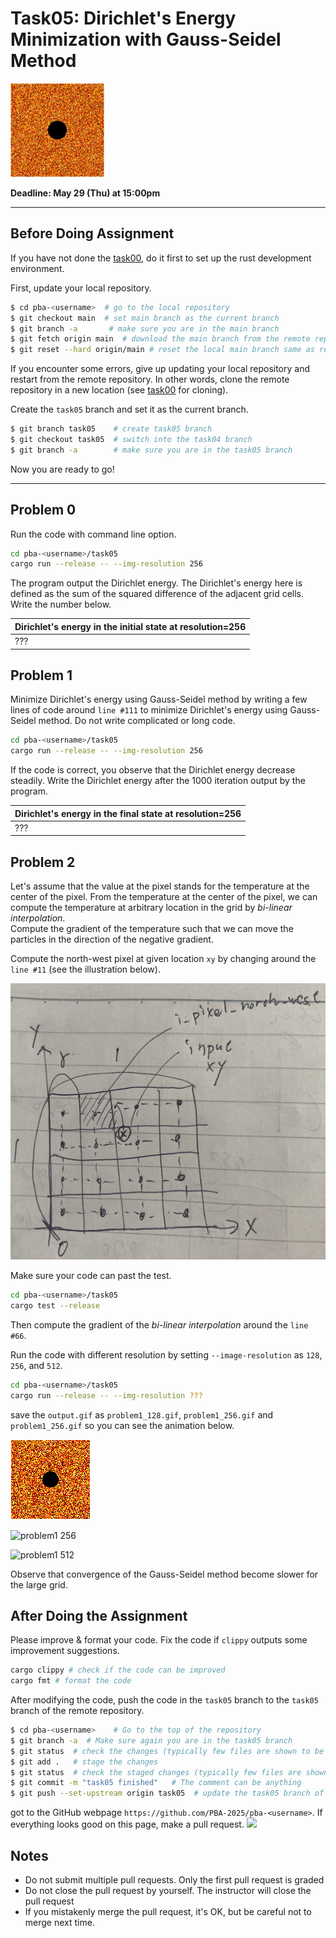 # Task05: Dirichlet's Energy Minimization with Gauss-Seidel Method

![thumbnail](thumbnail.gif)

**Deadline: May 29 (Thu) at 15:00pm**

----


## Before Doing Assignment

If you have not done the [task00](../task00), do it first to set up the rust development environment.

First, update your local repository.

```bash
$ cd pba-<username>  # go to the local repository
$ git checkout main  # set main branch as the current branch
$ git branch -a       # make sure you are in the main branch
$ git fetch origin main  # download the main branch from the remote repository
$ git reset --hard origin/main # reset the local main branch same as remote repository
```

If you encounter some errors, give up updating your local repository and restart from the remote repository.
In other words, clone the remote repository in a new location (see [task00](../task00) for cloning).

Create the `task05` branch and set it as the current branch.

```bash
$ git branch task05    # create task05 branch
$ git checkout task05  # switch into the task04 branch
$ git branch -a        # make sure you are in the task05 branch
```

Now you are ready to go!

---

## Problem 0

Run the code with command line option.

```bash
cd pba-<username>/task05
cargo run --release -- --img-resolution 256
```

The program output the Dirichlet energy.
The Dirichlet's energy here is defined as the sum of the squared difference of the adjacent grid cells.
Write the number below. 

| Dirichlet's energy in the initial state at resolution=256 |
|-----------------------------------------------------------|
| ???                                                       |


## Problem 1

Minimize Dirichlet's energy using Gauss-Seidel method by writing a few lines of code around `line #111` to minimize Dirichlet's energy using Gauss-Seidel method. 
Do not write complicated or long code.

```bash
cd pba-<username>/task05
cargo run --release -- --img-resolution 256
```

If the code is correct, you observe that the Dirichlet energy decrease steadily.
Write the Dirichlet energy after the 1000 iteration output by the program.  

| Dirichlet's energy in the final state at resolution=256 |
|---------------------------------------------------------|
| ???                                                     |


## Problem 2

Let's assume that the value at the pixel stands for the temperature at the center of the pixel.
From the temperature at the center of the pixel, we can compute the temperature at arbitrary location in the grid by *bi-linear interpolation*.   
Compute the gradient of the temperature such that we can move the particles in the direction of the negative gradient. 

Compute the north-west pixel at given location `xy` by changing around the `line #11` (see the illustration below).

![figure](figure.png)


Make sure your code can past the test.

```bash
cd pba-<username>/task05
cargo test --release 
```

Then compute the gradient of the *bi-linear interpolation* around the `line #66`.

Run the code with different resolution by setting `--image-resolution` as `128`, `256`, and `512`. 

```bash
cd pba-<username>/task05
cargo run --release -- --img-resolution ???
```

save the `output.gif` as `problem1_128.gif`, `problem1_256.gif` and `problem1_256.gif` so you can see the animation below.

![problem1 128](problem1_128.gif)

![problem1 256](problem1_256.gif)

![problem1 512](problem1_512.gif)

Observe that convergence of the Gauss-Seidel method become slower for the large grid. 

## After Doing the Assignment

Please improve & format your code. Fix the code if `clippy` outputs some improvement suggestions.

```bash
cargo clippy # check if the code can be improved   
cargo fmt # format the code
```

After modifying the code, push the code in the `task05` branch to the `task05` branch of the remote repository.

```bash
$ cd pba-<username>    # Go to the top of the repository
$ git branch -a  # Make sure again you are in the task05 branch
$ git status  # check the changes (typically few files are shown to be "updated")
$ git add .   # stage the changes
$ git status  # check the staged changes (typically few files are shown to be "staged")
$ git commit -m "task05 finished"   # The comment can be anything
$ git push --set-upstream origin task05  # update the task05 branch of the remote repository
```

got to the GitHub webpage `https://github.com/PBA-2025/pba-<username>`.
If everything looks good on this page, make a pull request.
![](../doc/pullrequest.png)

## Notes
- Do not submit multiple pull requests. Only the first pull request is graded
- Do not close the pull request by yourself. The instructor will close the pull request
- If you mistakenly merge the pull request, it's OK, but be careful not to merge next time.